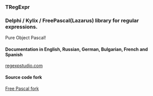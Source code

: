 ### TRegExpr

### Delphi / Kylix / FreePascal(Lazarus) library for regular expressions.

Pure Object Pascal!


#### Documentation in English, Russian, German, Bulgarian, French and Spanish

[regexpstudio.com](regexpstudio.com)


#### Source code fork
[Free Pascal fork](https://github.com/graemeg/freepascal/blob/master/packages/regexpr/src/regexpr.pas)


